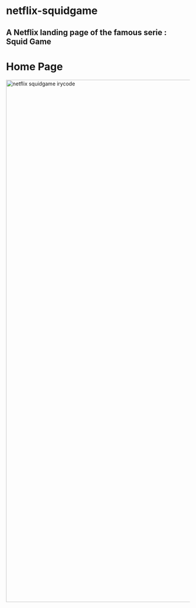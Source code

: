 # netflix-squidgame
## A Netflix landing page of the famous serie : Squid Game 


# Home Page
<img width="1428" alt="netflix squidgame irycode" src="https://user-images.githubusercontent.com/86270481/217372939-dc511bdc-c679-40bf-b277-38c69df20f5f.png">


